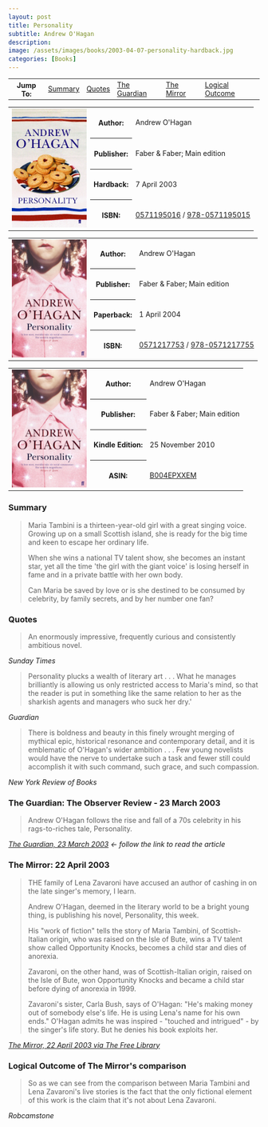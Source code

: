 ```yaml
---
layout: post
title: Personality
subtitle: Andrew O'Hagan
description:
image: /assets/images/books/2003-04-07-personality-hardback.jpg
categories: [Books]
---
```


<table>
<th>Jump To:</th>
<td><a href="#summary">Summary</a></td>
<td><a href="#quotes">Quotes</a></td>
<td><a href="#the-guardian-the-observer-review---23-march-2003">The Guardian</a></td>
<td><a href="#the-mirror-22-april-2003">The Mirror</a></td>
<td><a href="#logical-outcome-of-the-mirrors-comparison">Logical Outcome</a></td>
</table>

<table class="striped">
<td rowspan="5" style="text-align: center;"><img src="/assets/images/books/2003-04-07-personality-hardback.jpg" width="150"></td>
<tr>
<th>Author:</th>
<td>Andrew O'Hagan</td>
</tr>
<tr>
<th>Publisher:</th>
<td>Faber & Faber; Main edition</td>
</tr>
<tr>
<th>Hardback:</th>
<td>7 April 2003</td>
</tr>
<tr>
<th>ISBN:</th>
<td><a href="https://www.google.co.uk/search?q=isbn+0571195016+&ie=utf-8&oe=utf-8&client=firefox-b-ab&gfe_rd=cr&dcr=0&ei=JKS_Wp3NK6rP8Af8-oaACg">0571195016</a> / <a href="https://www.google.co.uk/search?q=isbn+978-0571195015&ie=utf-8&oe=utf-8&client=firefox-b-ab&gfe_rd=cr&dcr=0&ei=eaS_WonTIqrP8Af8-oaACg">978-0571195015</a></td>
</tr>
</table>

<table class="striped">
<td rowspan="5" style="text-align: center;"><img src="/assets/images/books/2003-04-07-personality-paperback.jpg" width="150"></td>
<tr>
<th>Author:</th>
<td>Andrew O'Hagan</td>
</tr>
<tr>
<th>Publisher:</th>
<td>Faber & Faber; Main edition</td>
</tr>
<tr>
<th>Paperback:</th>
<td>1 April 2004</td>
</tr>
<tr>
<th>ISBN:</th>
<td><a href="https://www.google.co.uk/search?q=isbn+0571217753+&ie=utf-8&oe=utf-8&client=firefox-b-ab&gfe_rd=cr&dcr=0&ei=JKS_Wp3NK6rP8Af8-oaACg">0571217753</a> / <a href="https://www.google.co.uk/search?q=isbn+978-0571217755&ie=utf-8&oe=utf-8&client=firefox-b-ab&gfe_rd=cr&dcr=0&ei=eaS_WonTIqrP8Af8-oaACg">978-0571217755</a></td>
</tr>
</table>

<table class="striped">
<td rowspan="5" style="text-align: center;"><img src="/assets/images/books/2003-04-07-personality-paperback.jpg" width="150"></td>
<tr>
<th>Author:</th>
<td>Andrew O'Hagan</td>
</tr>
<tr>
<th>Publisher:</th>
<td>Faber & Faber; Main edition</td>
</tr>
<tr>
<th>Kindle Edition:</th>
<td>25 November 2010</td>
</tr>
<tr>
<th>ASIN:</th>
<td><a href="https://www.google.co.uk/search?q=ASIN%3A+B004EPXXEM&ie=utf-8&oe=utf-8&client=firefox-b-ab&gfe_rd=cr&dcr=0&ei=1am_Wqn2Dq_P8Aeo0obwDg">B004EPXXEM</a></td>
</tr>
</table>


### Summary
> Maria Tambini is a thirteen-year-old girl with a great singing voice. Growing up on a small Scottish island, she is ready for the big time and keen to escape her ordinary life.
>
> When she wins a national TV talent show, she becomes an instant star, yet all the time 'the girl with the giant voice' is losing herself in fame and in a private battle with her own body.
>
> Can Maria be saved by love or is she destined to be consumed by celebrity, by family secrets, and by her number one fan?

### Quotes

> An enormously impressive, frequently curious and consistently ambitious novel.

<cite>Sunday Times</cite>

> Personality plucks a wealth of literary art . . .
What he manages brilliantly is allowing us only restricted access to Maria's mind, so that the reader is put in something like the same relation to her as the sharkish agents and managers who suck her dry.'

<cite>Guardian</cite>

> There is boldness and beauty in this finely wrought merging of mythical epic, historical resonance and contemporary detail, and it is emblematic of O'Hagan's wider ambition . . .
> Few young novelists would have the nerve to undertake such a task and fewer still could accomplish it with such command, such grace, and such compassion.

<cite>New York Review of Books</cite>

### The Guardian: The Observer Review - 23 March 2003
> Andrew O'Hagan follows the rise and fall of a 70s celebrity in his rags-to-riches tale, Personality.

<cite>[The Guardian, 23 March 2003](https://www.theguardian.com/books/2003/mar/23/fiction.features4) &#8592; follow the link to read the article</cite>

### The Mirror: 22 April 2003
> THE family of Lena Zavaroni have accused an author of cashing in on the late singer's memory, I learn.
>
> Andrew O'Hagan, deemed in the literary world to be a bright young thing, is publishing his novel, Personality, this week.
>
> His "work of fiction" tells the story of Maria Tambini, of Scottish-Italian origin, who was raised on the Isle of Bute, wins a TV talent show called Opportunity Knocks, becomes a child star and dies of anorexia.
>
> Zavaroni, on the other hand, was of Scottish-Italian origin, raised on the Isle of Bute, won Opportunity Knocks and became a child star before dying of anorexia in 1999.
>
> Zavaroni's sister, Carla Bush, says of O'Hagan: "He's making money out of somebody else's life. He is using Lena's name for his own ends." O'Hagan admits he was inspired - "touched and intrigued" - by the singer's life story. But he denies his book exploits her.

<cite>[The Mirror, 22 April 2003 via The Free Library](https://www.thefreelibrary.com/The+Scurra.-a0100434743)</cite>

### Logical Outcome of The Mirror's comparison

> So as we can see from the comparison between Maria Tambini and Lena Zavaroni's live stories is the fact that the only fictional element of this work is the claim that it's not about Lena Zavaroni.
>
<cite>Robcamstone</cite>

